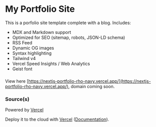 # My Portfolio Site

This is a porfolio site template complete with a blog. Includes:

- MDX and Markdown support
- Optimized for SEO (sitemap, robots, JSON-LD schema)
- RSS Feed
- Dynamic OG images
- Syntax highlighting
- Tailwind v4
- Vercel Speed Insights / Web Analytics
- Geist font

###
View here [https://nextjs-portfolio-rho-navy.vercel.app/](https://nextjs-portfolio-rho-navy.vercel.app/), domain coming soon.

### Source(s)

Powered by [Vercel](https://vercel.com?utm_source=github&utm_medium=readme&utm_campaign=vercel-examples)

Deploy it to the cloud with [Vercel](https://vercel.com/templates) ([Documentation](https://nextjs.org/docs/app/building-your-application/deploying)).
